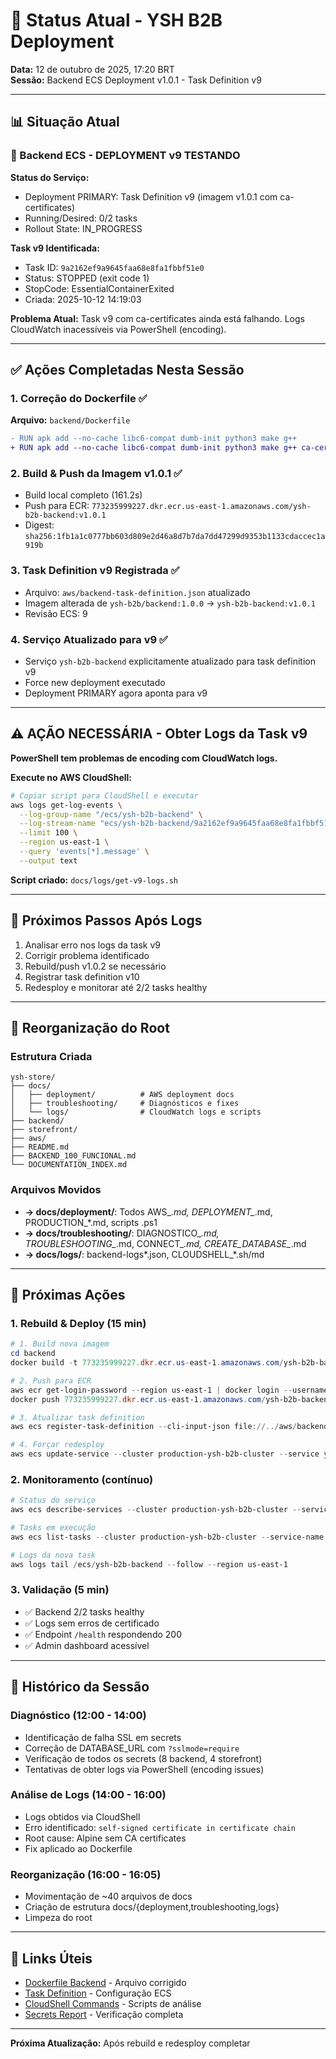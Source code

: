 # 🎯 Status Atual - YSH B2B Deployment

**Data:** 12 de outubro de 2025, 17:20 BRT  
**Sessão:** Backend ECS Deployment v1.0.1 - Task Definition v9

---

## 📊 Situação Atual

### 🔄 Backend ECS - DEPLOYMENT v9 TESTANDO

**Status do Serviço:**

- Deployment PRIMARY: Task Definition v9 (imagem v1.0.1 com ca-certificates)
- Running/Desired: 0/2 tasks
- Rollout State: IN_PROGRESS

**Task v9 Identificada:**

- Task ID: `9a2162ef9a9645faa68e8fa1fbbf51e0`
- Status: STOPPED (exit code 1)
- StopCode: EssentialContainerExited
- Criada: 2025-10-12 14:19:03

**Problema Atual:** Task v9 com ca-certificates ainda está falhando. Logs CloudWatch inacessíveis via PowerShell (encoding).

---

## ✅ Ações Completadas Nesta Sessão

### 1. Correção do Dockerfile ✅

**Arquivo:** `backend/Dockerfile`

```diff
- RUN apk add --no-cache libc6-compat dumb-init python3 make g++
+ RUN apk add --no-cache libc6-compat dumb-init python3 make g++ ca-certificates
```

### 2. Build & Push da Imagem v1.0.1 ✅

- Build local completo (161.2s)
- Push para ECR: `773235999227.dkr.ecr.us-east-1.amazonaws.com/ysh-b2b-backend:v1.0.1`
- Digest: `sha256:1fb1a1c0777bb603d809e2d46a8d7b7da7dd47299d9353b1133cdaccec1a919b`

### 3. Task Definition v9 Registrada ✅

- Arquivo: `aws/backend-task-definition.json` atualizado
- Imagem alterada de `ysh-b2b/backend:1.0.0` → `ysh-b2b-backend:v1.0.1`
- Revisão ECS: 9

### 4. Serviço Atualizado para v9 ✅

- Serviço `ysh-b2b-backend` explicitamente atualizado para task definition v9
- Force new deployment executado
- Deployment PRIMARY agora aponta para v9

---

## ⚠️ AÇÃO NECESSÁRIA - Obter Logs da Task v9

**PowerShell tem problemas de encoding com CloudWatch logs.**

**Execute no AWS CloudShell:**

```bash
# Copiar script para CloudShell e executar
aws logs get-log-events \
  --log-group-name "/ecs/ysh-b2b-backend" \
  --log-stream-name "ecs/ysh-b2b-backend/9a2162ef9a9645faa68e8fa1fbbf51e0" \
  --limit 100 \
  --region us-east-1 \
  --query 'events[*].message' \
  --output text
```

**Script criado:** `docs/logs/get-v9-logs.sh`

---

## 🔄 Próximos Passos Após Logs

1. Analisar erro nos logs da task v9
2. Corrigir problema identificado
3. Rebuild/push v1.0.2 se necessário
4. Registrar task definition v10
5. Redesploy e monitorar até 2/2 tasks healthy

---

## 📂 Reorganização do Root

### Estrutura Criada

```tsx
ysh-store/
├── docs/
│   ├── deployment/          # AWS deployment docs
│   ├── troubleshooting/     # Diagnósticos e fixes
│   └── logs/                # CloudWatch logs e scripts
├── backend/
├── storefront/
├── aws/
├── README.md
├── BACKEND_100_FUNCIONAL.md
└── DOCUMENTATION_INDEX.md
```

### Arquivos Movidos

- **→ docs/deployment/**: Todos AWS_*.md, DEPLOYMENT_*.md, PRODUCTION_*.md, scripts .ps1
- **→ docs/troubleshooting/**: DIAGNOSTICO_*.md, TROUBLESHOOTING_*.md, CONNECT_*.md, CREATE_DATABASE_*.md
- **→ docs/logs/**: backend-logs*.json, CLOUDSHELL_*.sh/md

---

## 🔄 Próximas Ações

### 1. Rebuild & Deploy (15 min)

```powershell
# 1. Build nova imagem
cd backend
docker build -t 773235999227.dkr.ecr.us-east-1.amazonaws.com/ysh-b2b-backend:v1.0.1 .

# 2. Push para ECR
aws ecr get-login-password --region us-east-1 | docker login --username AWS --password-stdin 773235999227.dkr.ecr.us-east-1.amazonaws.com
docker push 773235999227.dkr.ecr.us-east-1.amazonaws.com/ysh-b2b-backend:v1.0.1

# 3. Atualizar task definition
aws ecs register-task-definition --cli-input-json file://../aws/backend-task-definition.json --region us-east-1

# 4. Forçar redesploy
aws ecs update-service --cluster production-ysh-b2b-cluster --service ysh-b2b-backend --force-new-deployment --region us-east-1
```

### 2. Monitoramento (contínuo)

```powershell
# Status do serviço
aws ecs describe-services --cluster production-ysh-b2b-cluster --services ysh-b2b-backend --region us-east-1 --query 'services[0].[runningCount,desiredCount,deployments[0].status]'

# Tasks em execução
aws ecs list-tasks --cluster production-ysh-b2b-cluster --service-name ysh-b2b-backend --region us-east-1

# Logs da nova task
aws logs tail /ecs/ysh-b2b-backend --follow --region us-east-1
```

### 3. Validação (5 min)

- ✅ Backend 2/2 tasks healthy
- ✅ Logs sem erros de certificado
- ✅ Endpoint `/health` respondendo 200
- ✅ Admin dashboard acessível

---

## 📝 Histórico da Sessão

### Diagnóstico (12:00 - 14:00)

- Identificação de falha SSL em secrets
- Correção de DATABASE_URL com `?sslmode=require`
- Verificação de todos os secrets (8 backend, 4 storefront)
- Tentativas de obter logs via PowerShell (encoding issues)

### Análise de Logs (14:00 - 16:00)

- Logs obtidos via CloudShell
- Erro identificado: `self-signed certificate in certificate chain`
- Root cause: Alpine sem CA certificates
- Fix aplicado ao Dockerfile

### Reorganização (16:00 - 16:05)

- Movimentação de ~40 arquivos de docs
- Criação de estrutura docs/{deployment,troubleshooting,logs}
- Limpeza do root

---

## 🔗 Links Úteis

- [Dockerfile Backend](../backend/Dockerfile) - Arquivo corrigido
- [Task Definition](../aws/backend-task-definition.json) - Configuração ECS
- [CloudShell Commands](logs/CLOUDSHELL_COMMANDS.md) - Scripts de análise
- [Secrets Report](troubleshooting/SECRETS_VERIFICATION_REPORT.md) - Verificação completa

---

**Próxima Atualização:** Após rebuild e redesploy completar
